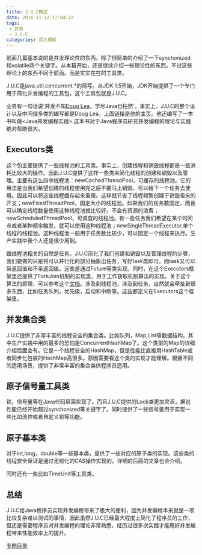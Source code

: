 ```yaml
---
title: J.U.C概述
date: 2016-11-12 17:04:22
tags:
 - 并发
 - J.U.C
categories: 深入理解
---
```

前面几篇基本说的是并发理论性的东西。除了很简单的介绍了一下synchonized和volatile两个关键字。从本篇开始，还是继续介绍一些理论性的东西。不过这些理论上的东西不同于前面。而是实实在在的工具类。

J.U.C是java.util.concurrent.*的简写。从JDK 1.5开始，JDK开始提供了一个专门用于简化并发编程的工具包，这个工具包就是J.U.C。

<!--more-->

业界有一句话说'并发不知[Doug Lea](http://g.oswego.edu)，学尽Java也枉然'。事实上，J.U.C的整个设计以及中间很多类的编写都是Doug Lea。上面链接是他的主页。他还编写了一本书叫做<Java并发编程实践>.这本书对于Java程序员研究并发编程的理论与实践绝对帮助很大。

<h2>Executors类</h2>

这个包主要提供了一些线程池的工具类。事实上，创建线程和销毁线程都是一些消耗比较大的操作。因此J.U.C提供了这样一些类来简化线程的创建和销毁以及管理。主要有这么四中线程池：newCachedThreadPool，可缓存的线程池。它的用法是当我们希望创建的线程使用完之后不要马上销毁，可以给下一个任务去使用。因此可以将这些线程缓存起来重用。这样就节省了线程频繁创建于销毁带来的开支；newFixedThreadPool，固定大小的线程池。如果我们的任务数固定，而且可以确定线程数量使用这种线程池就比较好。不会有资源的浪费；newScheduledThreadPool，可调度的线程池。有一些任务我们希望在某个时间点或者某种频率触发，就可以使用这种线程池；newSingleThreadExecutor,单个线程的线程池。这种线程池一般用于任务数比较少，可以固定一个线程来执行。生产实践中我个人还是很少用到。

跟线程池相关的自然是任务。J.U.C简化了我们创建和销毁以及管理线程的步骤，我们要做的只是将可以并行化的部分抽象出任务，写好task类即可。而task又可以带返回值和不带返回值。这些是通过Future等类实现。同时，在这个Executors框架里还提供了ForkJoin机制的实现类，用于工作窃取机制算法的实现。关于这个算法的原理，可以参考这个[文档]()。涉及到线程池，涉及到任务，自然就会牵扯到很多东西，比如任务队列，优先级，启动和中断等。这些都定义在Executors这个框架里。

<h2>并发集合类</h2>

J.U.C提供了非常丰富的线程安全的集合类。比如队列，Map,List等数据结构。其中生产实践中用的最多的恐怕是ConcurrentHashMap了。这个类型的Map的详细介绍后面会有。它是一个线程安全的HashMap，但是性能比直接用HashTable或者同步化包装的HashMap高很多。原因需要看这个类的实现才能理解。根据不同的适用场景，提供了非常丰富的集合类供程序员适用。

<h2>原子信号量工具类</h2>

锁，信号量等在Java代码层面实现了。而且J.U.C提供的Lock类更加灵活，据说性能已经开始超过synchonized等关键字了。同时提供了一些信号量用于实现一些比如流控或者自定义锁等功能。

<h2>原子基本类</h2>

对于int,long，double等一些基本类，提供了一些对应的原子类的实现。这些类的线程安全保证是通过无锁化的CAS操作实现的。详细的后面的文章也会介绍。

同时还有一些比如TimeUnit等工具类。

<h2>总结</h2>

J.U.C给Java程序员实现并发编程带来了极大的便利，因为并发编程本来就是一项比较复杂难以测试的事情，因此虽然J.U.C已经最大程度上简化了程序员的工作，但还是需要程序员对并发编程的理论非常熟悉，经历过很多次实践才能用好并发编程带来性能效率上的提升。

[专题目录](http://wantedonline.cn/2016/09/08/20160908-1/)
